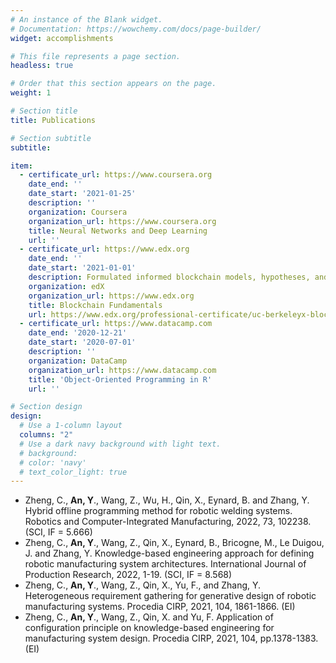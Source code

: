 ```yaml
---
# An instance of the Blank widget.
# Documentation: https://wowchemy.com/docs/page-builder/
widget: accomplishments

# This file represents a page section.
headless: true

# Order that this section appears on the page.
weight: 1

# Section title
title: Publications

# Section subtitle
subtitle:

item:
  - certificate_url: https://www.coursera.org
    date_end: ''
    date_start: '2021-01-25'
    description: ''
    organization: Coursera
    organization_url: https://www.coursera.org
    title: Neural Networks and Deep Learning
    url: ''
  - certificate_url: https://www.edx.org
    date_end: ''
    date_start: '2021-01-01'
    description: Formulated informed blockchain models, hypotheses, and use cases.
    organization: edX
    organization_url: https://www.edx.org
    title: Blockchain Fundamentals
    url: https://www.edx.org/professional-certificate/uc-berkeleyx-blockchain-fundamentals
  - certificate_url: https://www.datacamp.com
    date_end: '2020-12-21'
    date_start: '2020-07-01'
    description: ''
    organization: DataCamp
    organization_url: https://www.datacamp.com
    title: 'Object-Oriented Programming in R'
    url: ''

# Section design
design:
  # Use a 1-column layout
  columns: "2"
  # Use a dark navy background with light text.
  # background:
  # color: 'navy'
  # text_color_light: true
---
```

- Zheng, C., **An, Y**., Wang, Z., Wu, H., Qin, X., Eynard, B. and Zhang, Y. Hybrid offline programming method for robotic welding systems. Robotics and Computer-Integrated Manufacturing, 2022, 73, 102238. (SCI, IF = 5.666)
- Zheng, C., **An, Y**., Wang, Z., Qin, X., Eynard, B., Bricogne, M., Le Duigou, J. and Zhang, Y. Knowledge-based engineering approach for defining robotic manufacturing system architectures. International Journal of Production Research, 2022, 1-19. (SCI, IF = 8.568)
- Zheng, C., **An, Y**., Wang, Z., Qin, X., Yu, F., and Zhang, Y. Heterogeneous requirement gathering for generative design of robotic manufacturing systems. Procedia CIRP, 2021, 104, 1861-1866. (EI)
- Zheng, C., **An, Y**., Wang, Z., Qin, X. and Yu, F. Application of configuration principle on knowledge-based engineering for manufacturing system design. Procedia CIRP, 2021, 104, pp.1378-1383. (EI)


